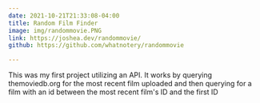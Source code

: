 ```yaml
---
date: 2021-10-21T21:33:08-04:00
title: Random Film Finder
image: img/randommovie.PNG
link: https://joshea.dev/randommovie/
github: https://github.com/whatnotery/randommovie

---
```

This was my first project utilizing an API. It works by querying themoviedb.org for the most recent film uploaded and then querying for a film with an id between the most recent film's ID and the first ID 